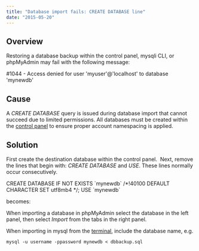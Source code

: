 ```yaml
---
title: "Database import fails: CREATE DATABASE line"
date: "2015-05-20"
---
```


## Overview

Restoring a database backup within the control panel, mysqli CLI, or phpMyAdmin may fail with the following message:

#1044 - Access denied for user 'myuser'@'localhost' to database 'mynewdb'

## Cause

A _CREATE DATABASE_ query is issued during database import that cannot succeed due to limited permissions. All databases must be created within the [control panel](https://kb.apiscp.com/mysql/creating-database/) to ensure proper account namespacing is applied.

## Solution

First create the destination database within the control panel.  Next, remove the lines that begin with: _CREATE DATABASE_ and _USE_. These lines normally occur consecutively.

CREATE DATABASE IF NOT EXISTS \`mynewdb\` /\*!40100 DEFAULT CHARACTER SET utf8mb4 \*/; USE \`mynewdb\`

becomes:

_<empty>_

When importing a database in phpMyAdmin select the database in the left panel, then select _Import_ from the tabs in the right panel.

When importing in mysql from the [terminal](https://kb.apiscp.com/terminal/accessing-terminal/), include the database name, e.g.

```
mysql -u username -ppassword mynewdb < dbbackup.sql
```

